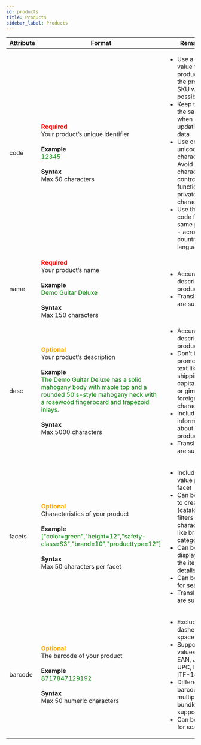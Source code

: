 ```yaml
---
id: products
title: Products
sidebar_label: Products
---
```


| Attribute | Format | Remarks |
| --- | --- | --- |
| <a name="product.code"></a>code | <span style="color:red">**Required** </span> <br />Your product’s unique identifier <br /><br />**Example** <br /> <span style="color:green">12345</span><br /><br /> **Syntax** <br /> Max 50 characters |<ul><li>Use a unique value for each product. Use the product's SKU where possible</li><li>Keep the code the same when updating your data</li><li>Use only valid unicode characters. Avoid invalid characters like control, function, or private area characters</li><li>Use the same code for the same product - across countries or languages</li></ul> |
| <a name="product.name"></a>name | <span style="color:red">**Required** </span> <br />Your product’s name <br /><br />**Example** <br /> <span style="color:green">Demo Guitar Deluxe</span><br /><br /> **Syntax** <br /> Max 150 characters |<ul><li>Accurately describe your product</li><li>Translations are supported</li></ul> |
| <a name="product.desc"></a>desc | <span style="color:orange">**Optional** </span> <br />Your product’s description <br /><br />**Example** <br /> <span style="color:green">The Demo Guitar Deluxe has a solid mahogany body with maple top and a rounded 50's-style mahogany neck with a rosewood fingerboard and trapezoid inlays.</span><br /><br /> **Syntax** <br /> Max 5000 characters |<ul><li>Accurately describe your product</li><li>Don’t include promotional text like "free shipping," all capital letters, or gimmicky foreign characters</li><li>Include only information about the product</li><li>Translations are supported</li></ul> |
| <a name="product.facets"></a>facets | <span style="color:orange">**Optional** </span> <br />Characteristics of your product <br /><br />**Example** <br /> <span style="color:green">["color=green","height=12","safety-class=S3","brand=10","producttype=12"]</span><br /><br /> **Syntax** <br /> Max 50 characters per facet |<ul><li>Include one value per facet</li><li>Can be used to create (catalogue) filters on characteristics like brand or category</li><li>Can be displayed on the item details screen</li><li>Can be used for search</li><li>Translations are supported</li></ul> |
| <a name="product.barcode"></a>barcode | <span style="color:orange">**Optional** </span> <br />The barcode of your product<br /><br />**Example** <br /> <span style="color:green">8717847129192</span><br /><br /> **Syntax** <br /> Max 50 numeric characters |<ul><li>Exclude dashes and spaces</li><li>Supported values include EAN, JAN, UPC, ISBN, ITF-14</li><li>Different barcodes for multipacks or bundles are supported</li><li>Can be used for scanning</li></ul> |
